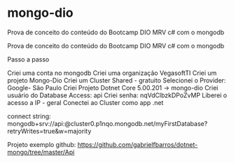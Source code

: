 # mongo-dio
Prova de conceito do conteúdo do Bootcamp DIO MRV c# com o mongodb


Prova de conceito do conteúdo do Bootcamp DIO MRV c# com o mongodb

Passo a passo

Criei uma conta no mongodb Criei uma organização VegasoftTI Criei um projeto Mongo-Dio Criei um Cluster Shared - gratuito Selecionei o Provider: Google- São Paulo Criei Projeto Dotnet Core 5.00.201 -> mongo-dio Criei usuário do Database Access: api Criei senha: nqVdClbzkDPoZvMP Liberei o acesso a IP - geral Conectei ao Cluster como app .net

connect string: mongodb+srv://api:@cluster0.p1nqo.mongodb.net/myFirstDatabase?retryWrites=true&w=majority

Projeto exemplo github: https://github.com/gabrielfbarros/dotnet-mongo/tree/master/Api
